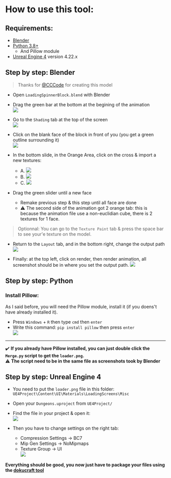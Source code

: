 # How to use this tool:  

## Requirements:  
- [Blender](https://www.blender.org/)  
- [Python 3.8+](https://www.python.org/)  
    - And Pillow module  
- [Unreal Engine 4](https://www.unrealengine.com/en-US/?sessionInvalidated=true) version 4.22.x  

## Step by step: Blender  
> Thanks for [@CCCode](https://github.com/EvenTorset) for creating this model  

- Open `LoadingSpinnerBlock.blend` with Blender  
- Drag the green bar at the bottom at the begining of the animation  
![](https://i.imgur.com/6keqELu.png)  

- Go to the `Shading` tab at the top of the screen  
![](https://i.imgur.com/CYRvplh.png)  

- Click on the blank face of the block in front of you (you get a green outline surrounding it)  
![](https://i.imgur.com/LLW8Opj.png)  

- In the bottom slide, in the Orange Area, click on the cross & import a new textures:  

    - A. ![](https://i.imgur.com/PF4KKid.png)  
    - B. ![](https://i.imgur.com/q6Jvh6N.png)  
    - C. ![](https://i.imgur.com/CeQdT5M.png)  

- Drag the green slider until a new face  
    - Remake previous step & this step until all face are done  
    - :warning: The second side of the animation got 2 orange tab: this is because the animation file use a non-euclidian cube, there is 2 textures for 1 face.  

> Optionnal: You can go to the `Texture Paint` tab & press the space bar to see your'e texture on the model.  

- Return to the `Layout` tab, and in the bottom right, change the output path
  ![](https://i.imgur.com/urGU7Qm.png)  

- Finally: at the top left, click on render, then render animation, all screenshot should be in where you set the output path.
  ![](https://i.imgur.com/ELPhW9D.png)  
  
## Step by step: Python  
### Install Pillow:  
As I said before, you will need the Pillow module, install it (if you doens't have already installed it).  
- Press `Windows` + `R` then type `cmd` then `enter`  
- Write this command: `pip install pillow` then press `enter`  
![](https://i.imgur.com/eyBaK1W.png)  

---

:heavy_check_mark: **If you already have Pillow installed, you can just double click the `Merge.py` script to get the `loader.png`.**  
:warning: **The script need to be in the same file as screenshots took by Blender**  

## Step by step: Unreal Engine 4  

- You need to put the `loader.png` file in this folder: `UE4Project\Content\UI\Materials\LoadingScreens\Misc`  
- Open your `Dungeons.uproject` from `UE4Project/`  
- Find the file in your project & open it:  
![](https://i.imgur.com/Adxzs2H.png)  

- Then you have to change settings on the right tab:  
    - Compression Settings → BC7  
    - Mip Gen Settings → NoMipmaps  
    - Texture Group → UI  
  ![](https://i.imgur.com/aYart0i.png)  

**Everything should be good, you now just have to package your files using the [dokucraft tool](https://github.com/Dokucraft/Dungeons-Mod-Kit)**